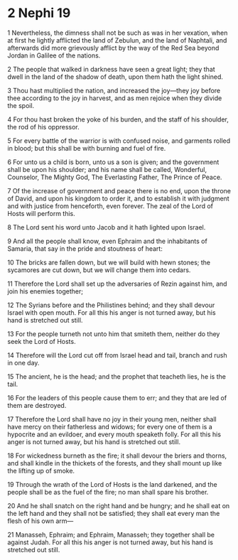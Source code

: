 # 2 Nephi 19

1 Nevertheless, the dimness shall not be such as was in her vexation, when at first he lightly afflicted the land of Zebulun, and the land of Naphtali, and afterwards did more grievously afflict by the way of the Red Sea beyond Jordan in Galilee of the nations.

2 The people that walked in darkness have seen a great light; they that dwell in the land of the shadow of death, upon them hath the light shined.

3 Thou hast multiplied the nation, and increased the joy—they joy before thee according to the joy in harvest, and as men rejoice when they divide the spoil.

4 For thou hast broken the yoke of his burden, and the staff of his shoulder, the rod of his oppressor.

5 For every battle of the warrior is with confused noise, and garments rolled in blood; but this shall be with burning and fuel of fire.

6 For unto us a child is born, unto us a son is given; and the government shall be upon his shoulder; and his name shall be called, Wonderful, Counselor, The Mighty God, The Everlasting Father, The Prince of Peace.

7 Of the increase of government and peace there is no end, upon the throne of David, and upon his kingdom to order it, and to establish it with judgment and with justice from henceforth, even forever. The zeal of the Lord of Hosts will perform this.

8 The Lord sent his word unto Jacob and it hath lighted upon Israel.

9 And all the people shall know, even Ephraim and the inhabitants of Samaria, that say in the pride and stoutness of heart:

10 The bricks are fallen down, but we will build with hewn stones; the sycamores are cut down, but we will change them into cedars.

11 Therefore the Lord shall set up the adversaries of Rezin against him, and join his enemies together;

12 The Syrians before and the Philistines behind; and they shall devour Israel with open mouth. For all this his anger is not turned away, but his hand is stretched out still.

13 For the people turneth not unto him that smiteth them, neither do they seek the Lord of Hosts.

14 Therefore will the Lord cut off from Israel head and tail, branch and rush in one day.

15 The ancient, he is the head; and the prophet that teacheth lies, he is the tail.

16 For the leaders of this people cause them to err; and they that are led of them are destroyed.

17 Therefore the Lord shall have no joy in their young men, neither shall have mercy on their fatherless and widows; for every one of them is a hypocrite and an evildoer, and every mouth speaketh folly. For all this his anger is not turned away, but his hand is stretched out still.

18 For wickedness burneth as the fire; it shall devour the briers and thorns, and shall kindle in the thickets of the forests, and they shall mount up like the lifting up of smoke.

19 Through the wrath of the Lord of Hosts is the land darkened, and the people shall be as the fuel of the fire; no man shall spare his brother.

20 And he shall snatch on the right hand and be hungry; and he shall eat on the left hand and they shall not be satisfied; they shall eat every man the flesh of his own arm—

21 Manasseh, Ephraim; and Ephraim, Manasseh; they together shall be against Judah. For all this his anger is not turned away, but his hand is stretched out still.

